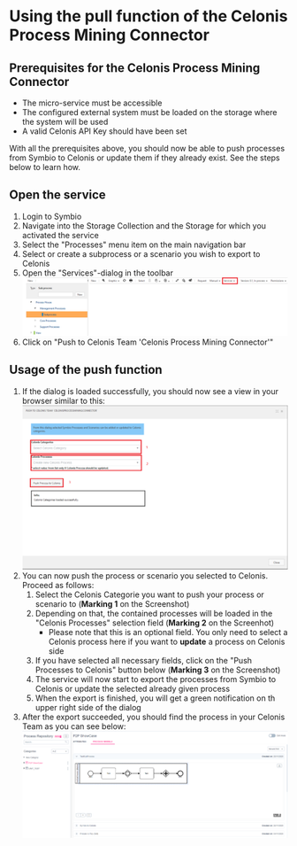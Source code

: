 # Using the pull function of the Celonis Process Mining Connector

## Prerequisites for the Celonis Process Mining Connector
- The micro-service must be accessible
- The configured external system must be loaded on the storage where the system will be used
- A valid Celonis API Key should have been set

With all the prerequisites above, you should now be able to push processes from Symbio to Celonis or update them if they already exist. See the steps below to learn how.

## Open the service
1. Login to Symbio
1. Navigate into the Storage Collection and the Storage for which you activated the service
1. Select the "Processes" menu item on the main navigation bar
1. Select or create a subprocess or a scenario you wish to export to Celonis
1. Open the "Services"-dialog in the toolbar ![select services](media/select-services.png)
1. Click on "Push to Celonis Team 'Celonis Process Mining Connector'"

## Usage of the push function
1. If the dialog is loaded successfully, you should now see a view in your browser similar to this:
![pull dialog](media/push-processes-dialog.png)
1. You can now push the process or scenario you selected to Celonis. Proceed as follows:
    1. Select the Celonis Categorie you want to push your process or scenario to (**Marking 1** on the Screenshot)
    2. Depending on that, the contained processes will be loaded in the "Celonis Processes" selection field (**Marking 2** on the Screenhot)
        - Please note that this is an optional field. You only need to select a Celonis process here if you want to **update** a process on Celonis side
    3. If you have selected all necessary fields, click on the "Push Processes to Celonis" button below (**Marking 3** on the Screenshot)
    4. The service will now start to export the processes from Symbio to Celonis or update the selected already given process
    5. When the export is finished, you will get a green notification on th upper right side of the dialog
1. After the export succeeded, you should find the process in your Celonis Team as you can see below:
![celonis push result](media/celonis-push-result.png)
